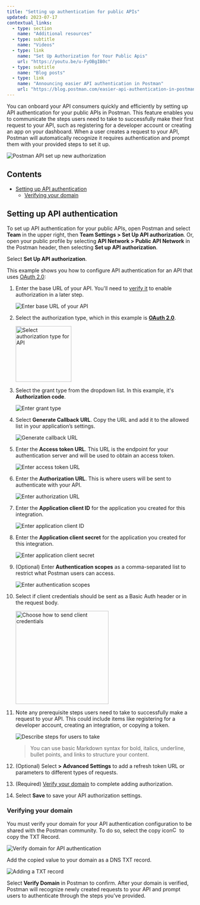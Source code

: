 ```yaml
---
title: "Setting up authentication for public APIs"
updated: 2023-07-17
contextual_links:
  - type: section
    name: "Additional resources"
  - type: subtitle
    name: "Videos"
  - type: link
    name: "Set Up Authorization for Your Public Apis"
    url: "https://youtu.be/u-FyOBgIB0c"
  - type: subtitle
    name: "Blog posts"
  - type: link
    name: "Announcing easier API authentication in Postman"
    url: "https://blog.postman.com/easier-api-authentication-in-postman/"
---
```


You can onboard your API consumers quickly and efficiently by setting up API authentication for your public APIs in Postman. This feature enables you to communicate the steps users need to take to successfully make their first request to your API, such as registering for a developer account or creating an app on your dashboard. When a user creates a request to your API, Postman will automatically recognize it requires authentication and prompt them with your provided steps to set it up.

<img alt="Postman API set up new authorization" src="https://assets.postman.com/postman-docs/v10/easy-auth-flow-v10.16.gif"/>

## Contents

* [Setting up API authentication](#setting-up-api-authentication)
    * [Verifying your domain](#verifying-your-domain)

## Setting up API authentication

To set up API authentication for your public APIs, open Postman and select **Team** in the upper right, then **Team Settings > Set Up API authorization**. Or, open your public profile by selecting **API Network > Public API Network** in the Postman header, then selecting **Set up API authorization**.

Select **Set Up API authorization**.

This example shows you how to configure API authentication for an API that uses [OAuth 2.0](/docs/sending-requests/authorization/oauth-20/):

1. Enter the base URL of your API. You'll need to [verify it](#verifying-your-domain) to enable authorization in a later step.

    <img alt="Enter base URL of your API" src="https://assets.postman.com/postman-docs/v10/enter-base-url-api-v10.16.jpg"/>

2. Select the authorization type, which in this example is [**OAuth 2.0**](/docs/sending-requests/authorization/oauth-20/).

    <img alt="Select authorization type for API" src="https://assets.postman.com/postman-docs/v10/select-authorization-type-v10.16.jpg" width="150px"/>

3. Select the grant type from the dropdown list. In this example, it's **Authorization code**.

    <img alt="Enter grant type" src="https://assets.postman.com/postman-docs/v10/enter-grant-type-v10.16.jpg"/>

4. Select **Generate Callback URL**. Copy the URL and add it to the allowed list in your application’s settings.

    <img alt="Generate callback URL" src="https://assets.postman.com/postman-docs/v10/generate-callback-url-v10.16.jpg"/>

5. Enter the **Access token URL**. This URL is the endpoint for your authentication server and will be used to obtain an access token.

    <img alt="Enter access token URL" src="https://assets.postman.com/postman-docs/v10/enter-access-token-url-v10.16.jpg"/>

6. Enter the **Authorization URL**. This is where users will be sent to authenticate with your API.

    <img alt="Enter authorization URL" src="https://assets.postman.com/postman-docs/v10/enter-authorization-url-v10.16.jpg"/>

7. Enter the **Application client ID** for the application you created for this integration.

    <img alt="Enter application client ID" src="https://assets.postman.com/postman-docs/v10/enter-app-client-id-v10.16.jpg"/>

8. Enter the **Application client secret** for the application you created for this integration.

    <img alt="Enter application client secret" src="https://assets.postman.com/postman-docs/v10/enter-app-client-secret-v10.16.jpg"/>

9. (Optional) Enter **Authentication scopes** as a comma-separated list to restrict what Postman users can access.

    <img alt="Enter authentication scopes" src="https://assets.postman.com/postman-docs/v10/enter-authentication-scopes-v10.16.jpg"/>

10. Select if client credentials should be sent as a Basic Auth header or in the request body.

    <img alt="Choose how to send client credentials" src="https://assets.postman.com/postman-docs/v10/how-to-send-client-credentials-v10.16.jpg" width="250px"/>

11. Note any prerequisite steps users need to take to successfully make a request to your API. This could include items like registering for a developer account, creating an integration, or copying a token.

    <img alt="Describe steps for users to take" src="https://assets.postman.com/postman-docs/v10/describe-prereq-steps-for-users-v10.16.jpg"/>

    > You can use basic Markdown syntax for bold, italics, underline, bullet points, and links to structure your content.

12. (Optional) Select **> Advanced Settings** to add a refresh token URL or parameters to different types of requests.
13. (Required) [Verify your domain](#verifying-your-domain) to complete adding authorization.
14. Select **Save** to save your API authorization settings.

### Verifying your domain

You must verify your domain for your API authentication configuration to be shared with the Postman community. To do so, select the copy icon<img alt="Copy icon" src="https://assets.postman.com/postman-docs/icon-copy-v9.jpg#icon" width="15px"> to copy the TXT Record.

<img alt="Verify domain for API authentication" src="https://assets.postman.com/postman-docs/v10/domain-verification-v10.16.jpg"/>

Add the copied value to your domain as a DNS TXT record.

![Adding a TXT record](https://assets.postman.com/postman-docs/v10/custom-domains-add-txt.jpg)

Select **Verify Domain** in Postman to confirm. After your domain is verified, Postman will recognize newly created requests to your API and prompt users to authenticate through the steps you've provided.
